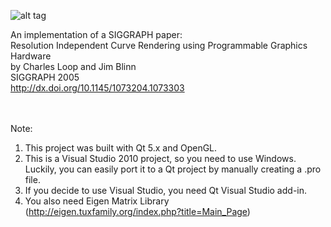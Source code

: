 ![alt tag](https://raw.githubusercontent.com/azer89/GPU_Curve_Rendering/master/bezier_large.png)


An implementation of a SIGGRAPH paper:<br/>
Resolution Independent Curve Rendering using Programmable Graphics Hardware<br/>
by Charles Loop and Jim Blinn<br/>
SIGGRAPH 2005<br/>
http://dx.doi.org/10.1145/1073204.1073303<br/>
<br/>
<br/>

Note:<br/>
1. This project was built with Qt 5.x and OpenGL.<br/>
2. This is a Visual Studio 2010 project, so you need to use Windows. Luckily, you can easily port it to a Qt project by manually creating a .pro file.<br/>
3. If you decide to use Visual Studio, you need Qt Visual Studio add-in.<br/>
4. You also need Eigen Matrix Library (http://eigen.tuxfamily.org/index.php?title=Main_Page)<br/>

